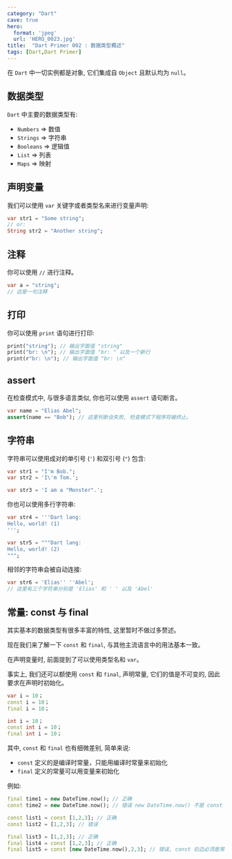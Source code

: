 ```yaml
---
category: "Dart"
cave: true
hero:
  format: 'jpeg'
  url: 'HERO_0023.jpg'
title:  "Dart Primer 002 : 数据类型概述"
tags: [Dart,Dart Primer]
---
```

在 `Dart` 中一切实例都是对象, 它们集成自 `Object` 且默认均为 `null`。

## 数据类型

`Dart` 中主要的数据类型有:

* `Numbers` => 数值
* `Strings` => 字符串
* `Booleans` => 逻辑值
* `List` => 列表
* `Maps` => 映射

## 声明变量

我们可以使用 `var` 关键字或者类型名来进行变量声明:

```dart
var str1 = "Some string";
// or:
String str2 = "Another string";
```

## 注释

你可以使用 `//` 进行注释。

```dart
var a = "string";
// 这是一句注释
```

## 打印

你可以使用 `print` 语句进行打印:

```dart
print("string"); // 输出字面值 "string"
print("br: \n"); // 输出字面值 "br: " 以及一个新行
print(r"br: \n"); // 输出字面值 "br: \n"
```

## assert

在检查模式中, 与很多语言类似, 你也可以使用 `assert` 语句断言。

```dart
var name = "Elias Abel";
assert(name == "Bob"); // 这里判断会失败, 检查模式下程序将被终止。
```

## 字符串

字符串可以使用成对的单引号 (`'`) 和双引号 (`"`) 包含:

```dart
var str1 = "I'm Bob.";
var str2 = 'I\'m Tom.';

var str3 = 'I am a "Monster".';
```

你也可以使用多行字符串:

```dart
var str4 = '''Dart lang:
Hello, world! (1)
''';

var str5 = """Dart lang:
Hello, world! (2)
""";
```

相邻的字符串会被自动连接:

```dart
var str6 = 'Elias'' ''Abel';
// 这里有三个字符串分别是 'Elias' 和 ' ' 以及 'Abel'
```

## 常量: const 与 final

其实基本的数据类型有很多丰富的特性, 这里暂时不做过多赘述。

现在我们来了解一下 `const` 和 `final`, 与其他主流语言中的用法基本一致。

在声明变量时, 前面提到了可以使用类型名和 `var`。

事实上, 我们还可以额使用 `const` 和 `final`, 声明常量, 它们的值是不可变的, 因此要求在声明时初始化。

```dart
var i = 10；
const i = 10；
final i = 10；

int i = 10；
const int i = 10；
final int i = 10；
```
其中, `const` 和 `final` 也有细微差别, 简单来说:

* `const` 定义的是编译时常量，只能用编译时常量来初始化
* `final` 定义的常量可以用变量来初始化

例如:

```dart
final time1 = new DateTime.now(); // 正确
const time2 = new DateTime.now(); // 错误 new DateTime.now() 不是 const 常量

const list1 = const [1,2,3]; // 正确
const list2 = [1,2,3]; // 错误

final list3 = [1,2,3]; // 正确
final list4 = const [1,2,3]; // 正确
final list5 = const [new DateTime.now(),2,3]; // 错误, const 右边必须是常量
```
